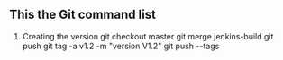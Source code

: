 
## This the Git command list ##


1. Creating the version
git checkout master
git merge jenkins-build
git push
git tag -a v1.2 -m "version V1.2"
git push --tags

 

